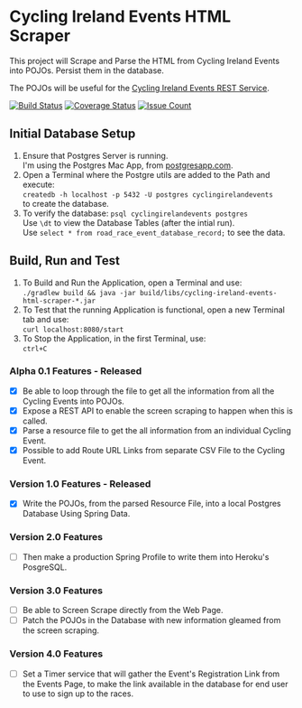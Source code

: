 # Cycling Ireland Events HTML Scraper

This project will Scrape and Parse the HTML from Cycling Ireland Events
into POJOs. Persist them in the database.

The POJOs will be useful for the
[Cycling Ireland Events REST Service](https://github.com/lukegjpotter/cycling-ireland-events-rest-service).

[![Build Status](https://travis-ci.org/lukegjpotter/cycling-ireland-events-html-scraper.svg?branch=master)](https://travis-ci.org/lukegjpotter/cycling-ireland-events-html-scraper)
[![Coverage Status](https://coveralls.io/repos/github/lukegjpotter/cycling-ireland-events-html-scraper/badge.svg?branch=master)](https://coveralls.io/github/lukegjpotter/cycling-ireland-events-html-scraper?branch=master)
[![Issue Count](https://codeclimate.com/github/lukegjpotter/cycling-ireland-events-html-scraper/badges/issue_count.svg)](https://codeclimate.com/github/lukegjpotter/cycling-ireland-events-html-scraper)

## Initial Database Setup

1. Ensure that Postgres Server is running.  
   I'm using the Postgres Mac App, from [postgresapp.com](http://postgresapp.com).
1. Open a Terminal where the Postgre utils are added to the Path and execute:  
   `createdb -h localhost -p 5432 -U postgres cyclingirelandevents`  
   to create the database.
1. To verify the database: `psql cyclingirelandevents postgres`  
   Use `\dt` to view the Database Tables (after the intial run).  
   Use `select * from road_race_event_database_record;` to see the data.

## Build, Run and Test

1. To Build and Run the Application, open a Terminal and use:  
   `./gradlew build && java -jar build/libs/cycling-ireland-events-html-scraper-*.jar`
1. To Test that the running Application is functional, open a new Terminal tab
   and use:  
   `curl localhost:8080/start`
1. To Stop the Application, in the first Terminal, use:  
   `ctrl+C`

### Alpha 0.1 Features - Released

* [x] Be able to loop through the file to get all the information from all the
      Cycling Events into POJOs.
* [x] Expose a REST API to enable the screen scraping to happen when this is called.
* [x] Parse a resource file to get the all information from an individual Cycling
      Event.
* [x] Possible to add Route URL Links from separate CSV File to the Cycling Event. 

### Version 1.0 Features - Released

* [x] Write the POJOs, from the parsed Resource File, into a local Postgres
      Database Using Spring Data.

### Version 2.0 Features

* [ ] Then make a production Spring Profile to write them into Heroku's PosgreSQL.

### Version 3.0 Features

* [ ] Be able to Screen Scrape directly from the Web Page.
* [ ] Patch the POJOs in the Database with new information gleamed from the
      screen scraping.

### Version 4.0 Features

* [ ] Set a Timer service that will gather the Event's Registration Link from
      the Events Page, to make the link available in the database for end user
      to use to sign up to the races.
